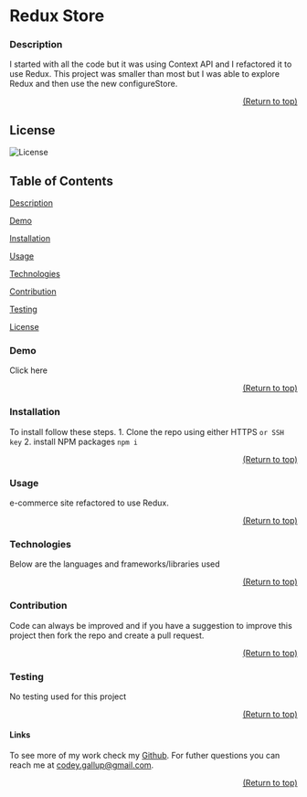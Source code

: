  <a name="readme-top"></a>

  # Redux Store

  ### Description
  
  I started with all the code but it was using Context API and I refactored it to use Redux. This project was smaller than most but I was able to explore Redux and then use the new configureStore.

  <p align="right"><a href="#readme-top">(Return to top)</a></p>

  ## License 
  ![License](https://img.shields.io/badge/license-MIT-00beef)

  ## Table of Contents
  [Description](#description)
  
  [Demo](#demo)

  [Installation](#installation)

  [Usage](#usage)

  [Technologies](#technologies)

  [Contribution](#contribution)

  [Testing](#test)
  
  [License](#license)

  ### Demo

  Click here

  <p align="right"><a href="#readme-top">(Return to top)</a></p>
  
  ### Installation

  To install follow these steps. 1. Clone the repo using either HTTPS `` or SSH key ``
 2. install NPM packages `npm i`

  <p align="right"><a href="#readme-top">(Return to top)</a></p>

  ### Usage

  e-commerce site refactored to use Redux.

  <p align="right"><a href="#readme-top">(Return to top)</a></p>

  ### Technologies

  Below are the languages and frameworks/libraries used

  <p align="right"><a href="#readme-top">(Return to top)</a></p>

  ### Contribution

  Code can always be improved and if you have a suggestion to improve this project then fork the repo and create a pull request.

  <p align="right"><a href="#readme-top">(Return to top)</a></p>

  ### Testing

  No testing used for this project

  <p align="right"><a href="#readme-top">(Return to top)</a></p>

  #### Links

  To see more of my work check my [Github](https://github.com/Codeyg12). For futher questions you can reach me at codey.gallup@gmail.com.
  
  <p align="right"><a href="#readme-top">(Return to top)</a></p>
